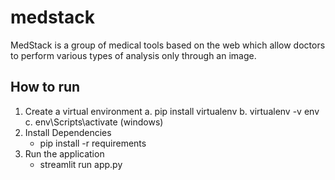 # medstack
MedStack is a group of medical tools based on the web which allow doctors to perform various types of analysis only through an image.


## How to run
1. Create a virtual environment
    a. pip install virtualenv
    b. virtualenv -v env
    c. env\Scripts\activate (windows)
2. Install Dependencies
    * pip install -r requirements
3. Run the application
    * streamlit run app.py
